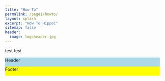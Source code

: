 ```yaml
---
title: "How To"
permalink: /pages/howto/
layout: splash
excerpt: "How To HippoC"
sitemap: false
header:
  image: logoheader.jpg
---
```

<style>
  .container{
    width: 100%;
    margin: 0 auto;
  }
  
  .header{
    height: 30px;
    background-color: lightblue;
  }
  
  .two_containers{
    background-color: red;
  }
  
  .container_left{  
    background_color: blue;
    float: left;
    width: 50%;
  }
  
  .container_right{
    background_color: grey;
    float: right;
    width: 50%;
  }
  
  .footer{
    background-color: yellow;
    height: 30px;
    clear: both;  
  }



</style>
test test

<div class="container">
  <div class="header">Header</div>
  <div class="two_containers">
    <div class="container_left"></div>
    <div class="container_right"></div>
  </div>
  <div class="footer">Footer</div>
</div>
